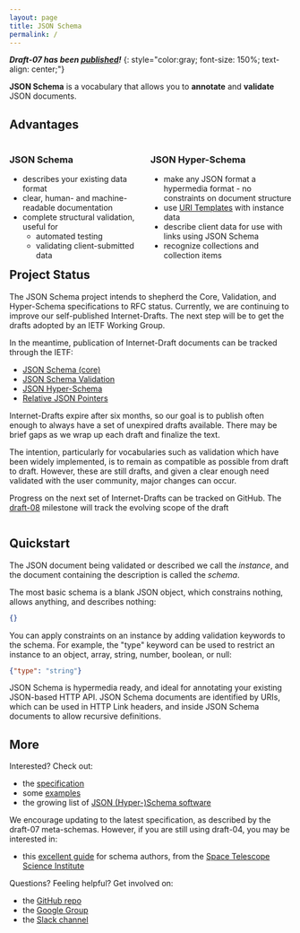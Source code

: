 ```yaml
---
layout: page
title: JSON Schema
permalink: /
---
```


***Draft-07 has been [published](specification.html)!***
{: style="color:gray; font-size: 150%; text-align: center;"}

**JSON Schema** is a vocabulary that allows you to **annotate** and **validate** JSON documents.


Advantages
----------

<div class="block" style="float:left;width:50%;" markdown="1">

### JSON Schema

-   describes your existing data format
-   clear, human- and machine-readable documentation
-   complete structural validation, useful for
    -   automated testing
    -   validating client-submitted data
</div>

<div class="block" style="float:right;width:50%;" markdown="1">

### JSON Hyper-Schema

-   make any JSON format a hypermedia format - no constraints on document structure
-   use [URI Templates](https://tools.ietf.org/html/rfc6570) with instance data
-   describe client data for use with links using JSON Schema
-   recognize collections and collection items

</div>

Project Status
--------------

The JSON Schema project intends to shepherd the Core, Validation, and Hyper-Schema specifications
to RFC status.  Currently, we are continuing to improve our self-published Internet-Drafts.
The next step will be to get the drafts adopted by an IETF Working Group.

In the meantime, publication of Internet-Draft documents can be tracked through the IETF:
- [JSON Schema (core)](https://datatracker.ietf.org/doc/draft-handrews-json-schema/)
- [JSON Schema Validation](https://datatracker.ietf.org/doc/draft-handrews-json-schema-validation/)
- [JSON Hyper-Schema](https://datatracker.ietf.org/doc/draft-handrews-json-schema-hyperschema/)
- [Relative JSON Pointers](https://datatracker.ietf.org/doc/draft-handrews-relative-json-pointer/)

Internet-Drafts expire after six months, so our goal is to publish often enough to always have
a set of unexpired drafts available.  There may be brief gaps as we wrap up each draft and finalize
the text.

The intention, particularly for vocabularies such as validation which have been widely
implemented, is to remain as compatible as possible from draft to draft.  However, these are still
drafts, and given a clear enough need validated with the user community, major changes can occur.

Progress on the next set of Internet-Drafts can be tracked on GitHub.
The [draft-08](https://github.com/json-schema-org/json-schema-spec/milestone/6) milestone 
will track the evolving scope of the draft

<div style="clear:both"></div>

Quickstart
----------

The JSON document being validated or described we call the *instance*, and the document containing the description is called the *schema*.

The most basic schema is a blank JSON object, which constrains nothing, allows anything, and describes nothing:

```json
{}
```

You can apply constraints on an instance by adding validation keywords to the schema. For example, the "type" keyword can be used to restrict an instance to an object, array, string, number, boolean, or null:

```json
{"type": "string"}
```

JSON Schema is hypermedia ready, and ideal for annotating your existing JSON-based HTTP API. JSON Schema documents are identified by URIs, which can be used in HTTP Link headers, and inside JSON Schema documents to allow recursive definitions.

More
----

Interested? Check out:

-   the [specification](specification.html)
-   some [examples](examples.md)
-   the growing list of [JSON (Hyper-)Schema software](implementations.html)

We encourage updating to the latest specification, as described by the draft-07 meta-schemas.  However, if you are still using draft-04, you may be interested in:
-   this [excellent guide](http://spacetelescope.github.io/understanding-json-schema/) for schema authors, from the [Space Telescope Science Institute](http://www.stsci.edu/)

Questions? Feeling helpful? Get involved on:

-   the [GitHub repo](http://github.com/json-schema-org/json-schema-spec)
-   the [Google Group](https://groups.google.com/forum/#!forum/json-schema)
-   the [Slack channel](https://join.slack.com/t/json-schema/shared_invite/enQtMjk1NDcyNDI2NTAwLTcyYmYwMjdmMmUxNzZjYzIxNGU2YjdkNzdlOGZiNjIwNDI2M2Y3NmRkYjA4YmMwODMwYjgyOTFlNWZjZjAyNjg)
